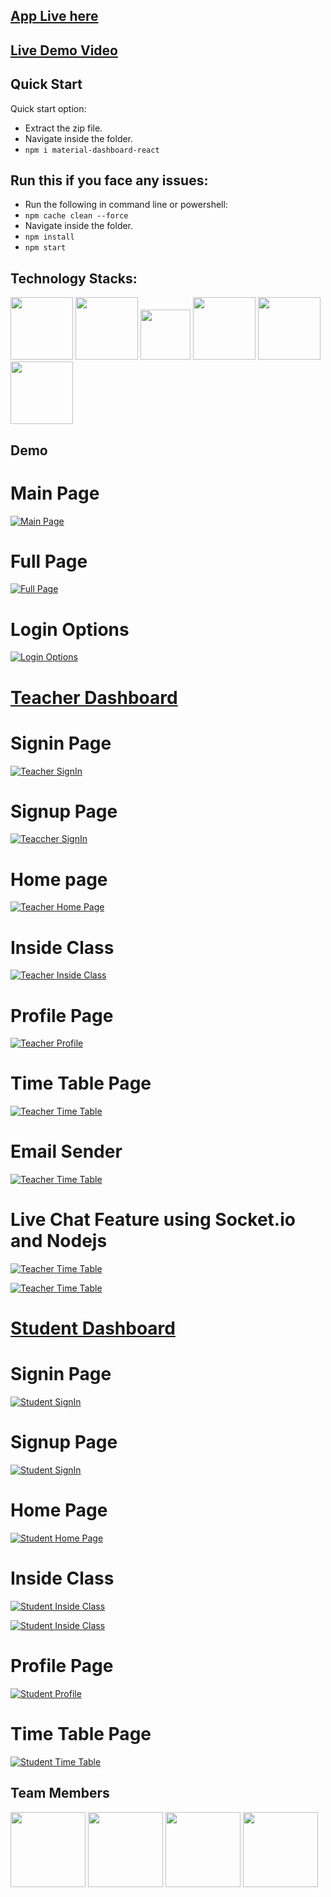 ## [App Live here](https://mainpageempower.netlify.app/)

## [Live Demo Video](https://youtu.be/T7amNQxGk4E)

###

## Quick Start

Quick start option:

- Extract the zip file.
- Navigate inside the folder.
- `npm i material-dashboard-react`

###

## Run this if you face any issues:

- Run the following in command line or powershell:
- `npm cache clean --force `
- Navigate inside the folder.
- `npm install`
- `npm start`

###

## Technology Stacks:

<img src="teachercode/src/assets/github/react.png" width="100" height="100"> <img src="teachercode/src/assets/github/django.png" width="100" height="100"> <img src="teachercode/src/assets/github/html.png" width="80" height="80"> <img src="teachercode/src/assets/github/css.png" width="100" height="100"> <img src="teachercode/src/assets/github/material-ui.png" width="100" height="100"> <img src="teachercode/src/assets/github/bootstrap.png" width="100" height="100">

###

## Demo

# Main Page

[![Main Page](teachercode/src/assets/github/mainpage.png)](https://mainpageempower.netlify.app/)

# Full Page

[![Full Page](teachercode/src/assets/github/fullpage.png)](https://mainpageempower.netlify.app/)

# Login Options

[![Login Options](teachercode/src/assets/github/loginoptions.png)](https://mainpageempower.netlify.app/)

###

# [Teacher Dashboard](https://learnzilla-teacher.netlify.app/)

# Signin Page

[![Teacher SignIn](teachercode/src/assets/github/signin-teacher.png)](https://mainpageempower.netlify.app/)

# Signup Page

[![Teaccher SignIn](teachercode/src/assets/github/signup-teacher.png)](https://mainpageempower.netlify.app/)

# Home page

[![Teacher Home Page](https://github.com/Tejas1510/EmPower/blob/master/teachercode/src/assets/img/maindashboard.png)](https://mainpageempower.netlify.app/)

# Inside Class

[![Teacher Inside Class](https://github.com/Tejas1510/EmPower/blob/master/teachercode/src/assets/img/maininsideclass.png)](https://mainpageempower.netlify.app/)

# Profile Page

[![Teacher Profile](teachercode/src/assets/github/profile-teacher.png)](https://mainpageempower.netlify.app/)

# Time Table Page

[![Teacher Time Table](teachercode/src/assets/github/timetable-teacher.png)](https://mainpageempower.netlify.app/)

# Email Sender 

[![Teacher Time Table](https://github.com/Tejas1510/EmPower/blob/master/teachercode/src/assets/img/emailsender.png)](https://mainpageempower.netlify.app/)

# Live Chat Feature using Socket.io and Nodejs

[![Teacher Time Table](https://github.com/Tejas1510/EmPower/blob/master/teachercode/src/assets/img/chat1.png)](https://mainpageempower.netlify.app/)

[![Teacher Time Table](https://github.com/Tejas1510/EmPower/blob/master/teachercode/src/assets/img/chat2.png)](https://mainpageempower.netlify.app/)

###

# [Student Dashboard](https://learnzilla-student.netlify.app/)

# Signin Page
[![Student SignIn](teachercode/src/assets/github/signin-student.png)](https://mainpageempower.netlify.app/)

# Signup Page

[![Student SignIn](teachercode/src/assets/github/signup-student.png)](https://mainpageempower.netlify.app/)

# Home Page

[![Student Home Page](https://github.com/Tejas1510/EmPower/blob/master/teachercode/src/assets/img/mainstudentdashboard.png)](https://mainpageempower.netlify.app/)

# Inside Class

[![Student Inside Class](https://github.com/Tejas1510/EmPower/blob/master/teachercode/src/assets/img/mainprogress.png)](https://mainpageempower.netlify.app/)

[![Student Inside Class](https://github.com/Tejas1510/EmPower/blob/master/teachercode/src/assets/img/mainattendance.png)](https://mainpageempower.netlify.app/)

# Profile Page

[![Student Profile](teachercode/src/assets/github/profile-student.png)](https://mainpageempower.netlify.app/)

# Time Table Page

[![Student Time Table](teachercode/src/assets/github/timetable-student.png)](https://mainpageempower.netlify.app/)

## Team Members
<img src="teachercode/src/assets/img/tejas.png" width="120" height="120"> <img src="teachercode/src/assets/img/aditya.png" width="120" height="120"> <img src="teachercode/src/assets/img/rishabh.png" width="120" height="120"> <img src="teachercode/src/assets/img/shreyas.png" width="120" height="120">
